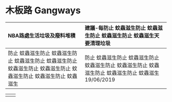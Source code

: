 # 木板路 Gangways

| NBA路處生活垃圾及廢料堆積 | 建議-每防止 蚊蟲滋生防止 蚊蟲滋生防止 蚊蟲滋生防止 蚊蟲滋生天要清理垃圾 |
| :--- | :--- |
| 防止 蚊蟲滋生防止 蚊蟲滋生防止 蚊蟲滋生防止 蚊蟲滋生防止 蚊蟲滋生防止 蚊蟲滋生防止 蚊蟲滋生防止 蚊蟲滋生防止 蚊蟲滋生 | 防止 蚊蟲滋生防止 蚊蟲滋生防止 蚊蟲滋生防止 蚊蟲滋生防止 蚊蟲滋生防止 蚊蟲滋生防止 蚊蟲滋生19/06/2019  |

|  |  |
| :--- | :--- |
|  |  |

